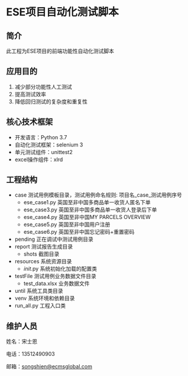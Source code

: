 # ESE项目自动化测试脚本

## 简介

此工程为ESE项目的前端功能性自动化测试脚本

## 应用目的

1. 减少部分功能性人工测试
2. 提高测试效率
3. 降低回归测试的复杂度和重复性
   
## 核心技术框架

- 开发语言：Python 3.7
- 自动化测试框架：selenium 3
- 单元测试组件：unittest2
- excel操作组件：xlrd

## 工程结构

- case 测试用例模板目录，测试用例命名规则: 项目名_case_测试用例序号 
    - ese_case1.py 英国至非中国多商品单一收货人匿名下单
    - ese_case3.py 英国至非中国多商品单一收货人登录后下单
    - ese_case4.py 英国至非中国MY PARCELS OVERVIEW
    - ese_case5.py 英国至非中国用户注册
    - ese_case6.py 英国至非中国忘记密码+重置密码
- pending 正在调试中测试用例目录
- report 测试报告生成目录
    - shots 截图目录
- resources 系统资源目录
    - _init_.py 系统初始化加载的配置类
- testFile 测试用例业务数据文件目录
    - test_data.xlsx 业务数据文件
- until 系统工具类目录
- venv 系统环境和依赖目录
- run_all.py 工程入口类


## 维护人员

姓名：宋士恩  

电话：13512490903

邮箱：songshien@ecmsglobal.com


